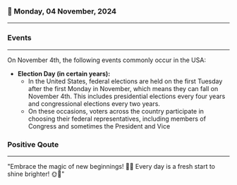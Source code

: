 ### 📅 Monday, 04 November, 2024
------
### Events
------
On November 4th, the following events commonly occur in the USA:

- **Election Day (in certain years):** 
  - In the United States, federal elections are held on the first Tuesday after the first Monday in November, which means they can fall on November 4th. This includes presidential elections every four years and congressional elections every two years.
  - On these occasions, voters across the country participate in choosing their federal representatives, including members of Congress and sometimes the President and Vice
### Positive Qoute
------
"Embrace the magic of new beginnings! 🌟✨ Every day is a fresh start to shine brighter! 🌞🌈"
